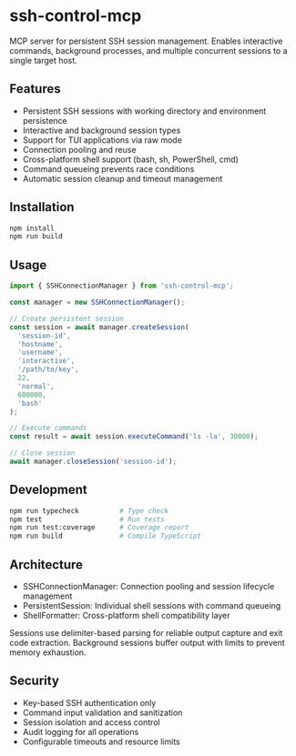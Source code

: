 # ssh-control-mcp

MCP server for persistent SSH session management. Enables interactive commands, background processes, and multiple concurrent sessions to a single target host.

## Features

- Persistent SSH sessions with working directory and environment persistence
- Interactive and background session types
- Support for TUI applications via raw mode
- Connection pooling and reuse
- Cross-platform shell support (bash, sh, PowerShell, cmd)
- Command queueing prevents race conditions
- Automatic session cleanup and timeout management

## Installation

```bash
npm install
npm run build
```

## Usage

```typescript
import { SSHConnectionManager } from 'ssh-control-mcp';

const manager = new SSHConnectionManager();

// Create persistent session
const session = await manager.createSession(
  'session-id',
  'hostname',
  'username',
  'interactive',
  '/path/to/key',
  22,
  'normal',
  600000,
  'bash'
);

// Execute commands
const result = await session.executeCommand('ls -la', 30000);

// Close session
await manager.closeSession('session-id');
```

## Development

```bash
npm run typecheck          # Type check
npm test                   # Run tests
npm run test:coverage      # Coverage report
npm run build              # Compile TypeScript
```

## Architecture

- SSHConnectionManager: Connection pooling and session lifecycle management
- PersistentSession: Individual shell sessions with command queueing
- ShellFormatter: Cross-platform shell compatibility layer

Sessions use delimiter-based parsing for reliable output capture and exit code extraction. Background sessions buffer output with limits to prevent memory exhaustion.

## Security

- Key-based SSH authentication only
- Command input validation and sanitization
- Session isolation and access control
- Audit logging for all operations
- Configurable timeouts and resource limits
